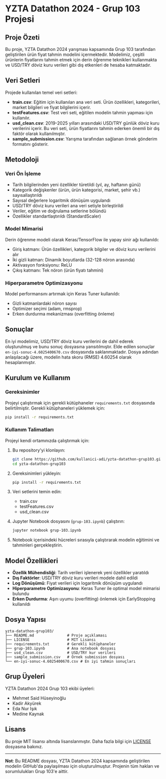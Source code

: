 # YZTA Datathon 2024 - Grup 103 Projesi

## Proje Özeti

Bu proje, YZTA Datathon 2024 yarışması kapsamında Grup 103 tarafından geliştirilen ürün fiyat tahmin modelini içermektedir. Modelimiz, çeşitli ürünlerin fiyatlarını tahmin etmek için derin öğrenme teknikleri kullanmakta ve USD/TRY döviz kuru verileri gibi dış etkenleri de hesaba katmaktadır.

## Veri Setleri

Projede kullanılan temel veri setleri:

- **train.csv**: Eğitim için kullanılan ana veri seti. Ürün özellikleri, kategorileri, market bilgileri ve fiyat bilgilerini içerir.
- **testFeatures.csv**: Test veri seti, eğitilen modelin tahmin yapması için kullanılır.
- **usd_clean.csv**: 2019-2025 yılları arasındaki USD/TRY günlük döviz kuru verilerini içerir. Bu veri seti, ürün fiyatlarını tahmin ederken önemli bir dış faktör olarak kullanılmıştır.
- **sample_submission.csv**: Yarışma tarafından sağlanan örnek gönderim formatını gösterir.

## Metodoloji

### Veri Ön İşleme

- Tarih bilgilerinden yeni özellikler türetildi (yıl, ay, haftanın günü)
- Kategorik değişkenler (ürün, ürün kategorisi, market, şehir vb.) sayısallaştırıldı
- Sayısal değerlere logaritmik dönüşüm uygulandı
- USD/TRY döviz kuru verileri ana veri setiyle birleştirildi
- Veriler, eğitim ve doğrulama setlerine bölündü
- Özellikler standartlaştırıldı (StandardScaler)

### Model Mimarisi

Derin öğrenme modeli olarak Keras/TensorFlow ile yapay sinir ağı kullanıldı:

- Giriş katmanı: Ürün özellikleri, kategorik bilgiler ve döviz kuru verilerini alır
- İki gizli katman: Dinamik boyutlarda (32-128 nöron arasında)
- Aktivasyon fonksiyonu: ReLU
- Çıkış katmanı: Tek nöron (ürün fiyatı tahmini)

### Hiperparametre Optimizasyonu

Model performansını artırmak için Keras Tuner kullanıldı:

- Gizli katmanlardaki nöron sayısı
- Optimizer seçimi (adam, rmsprop)
- Erken durdurma mekanizması (overfitting önleme)

## Sonuçlar

En iyi modelimiz, USD/TRY döviz kuru verilerini de dahil ederek oluşturulmuş ve bunu sonuç dosyasına yansıtılmıştır. Elde edilen sonuçlar `en-iyi-sonuc-4.6025400670.csv` dosyasında saklanmaktadır. Dosya adından anlaşılacağı üzere, modelin hata skoru (RMSE) 4.60254 olarak hesaplanmıştır.

## Kurulum ve Kullanım

### Gereksinimler

Projeyi çalıştırmak için gerekli kütüphaneler `requirements.txt` dosyasında belirtilmiştir. Gerekli kütüphaneleri yüklemek için:

```bash
pip install -r requirements.txt
```

### Kullanım Talimatları

Projeyi kendi ortamınızda çalıştırmak için:

1. Bu repository'yi klonlayın:

   ```bash
   git clone https://github.com/kullanici-adi/yzta-datathon-grup103.git
   cd yzta-datathon-grup103
   ```

2. Gereksinimleri yükleyin:

   ```bash
   pip install -r requirements.txt
   ```

3. Veri setlerini temin edin:
   - train.csv
   - testFeatures.csv
   - usd_clean.csv

4. Jupyter Notebook dosyasını (`grup-103.ipynb`) çalıştırın:

   ```bash
   jupyter notebook grup-103.ipynb
   ```

5. Notebook içerisindeki hücreleri sırasıyla çalıştırarak modelin eğitimini ve tahminleri gerçekleştirin.

## Model Özellikleri

- **Özellik Mühendisliği**: Tarih verileri işlenerek yeni özellikler yaratıldı
- **Dış Faktörler**: USD/TRY döviz kuru verileri modele dahil edildi
- **Log Dönüşümü**: Fiyat verileri için logaritmik dönüşüm uygulandı
- **Hiperparametre Optimizasyonu**: Keras Tuner ile optimal model mimarisi bulundu
- **Erken Durdurma**: Aşırı uyumu (overfitting) önlemek için EarlyStopping kullanıldı

## Dosya Yapısı

```
yzta-datathon-grup103/
├── README.md               # Proje açıklaması
├── LICENSE                 # MIT Lisansı
├── requirements.txt        # Gerekli kütüphaneler
├── grup-103.ipynb          # Ana notebook dosyası
├── usd_clean.csv           # USD/TRY kur verileri
├── sample_submission.csv   # Örnek submission dosyası
└── en-iyi-sonuc-4.6025400670.csv # En iyi tahmin sonuçları
```

## Grup Üyeleri

YZTA Datathon 2024 Grup 103 ekibi üyeleri:

- Mehmet Said Hüseyinoğlu
- Kadir Akyürek
- Eda Nur Işık
- Medine Kaynak

## Lisans

Bu proje MIT lisansı altında lisanslanmıştır. Daha fazla bilgi için [LICENSE](LICENSE) dosyasına bakınız.

---

**Not**: Bu README dosyası, YZTA Datathon 2024 kapsamında geliştirilen modelin GitHub'da paylaşılması için oluşturulmuştur. Projenin tüm hakları ve sorumlulukları Grup 103'e aittir.
